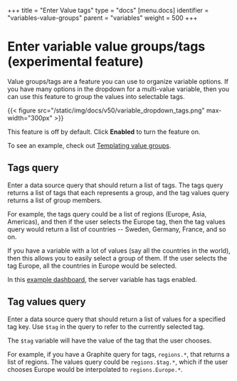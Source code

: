 +++
title = "Enter Value tags"
type = "docs"
[menu.docs]
identifier = "variables-value-groups"
parent = "variables"
weight = 500
+++

# Enter variable value groups/tags (experimental feature)

Value groups/tags are a feature you can use to organize variable options. If you have many options in the dropdown for a multi-value variable, then you can use this feature to group the values into selectable tags.

{{< figure src="/static/img/docs/v50/variable_dropdown_tags.png" max-width="300px" >}}

This feature is off by default. Click **Enabled** to turn the feature on.

To see an example, check out [Templating value groups](https://play.grafana.org/d/000000024/templating-value-groups?orgId=1).

## Tags query

Enter a data source query that should return a list of tags. The tags query returns a list of tags that each represents a group, and the tag values query returns a list of group members.

For example, the tags query could be a list of regions (Europe, Asia, Americas), and then if the user selects the Europe tag, then the tag values query would return a list of countries -- Sweden, Germany, France, and so on.

If you have a variable with a lot of values (say all the countries in the world), then this allows you to easily select a group of them. If the user selects the tag Europe, all the countries in Europe would be selected.

In this [example dashboard](https://play.grafana.org/d/ZUPhFVGGk/graphite-with-experimental-tags?orgId=1), the server variable has tags enabled.

## Tag values query

Enter a data source query that should return a list of values for a specified tag key. Use `$tag` in the query to refer to the currently selected tag.

The `$tag` variable will have the value of the tag that the user chooses.

For example, if you have a Graphite query for tags, `regions.*`, that returns a list of regions. The values query could be `regions.$tag.*`, which if the user chooses Europe would be interpolated to `regions.Europe.*`.
